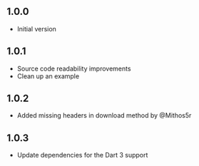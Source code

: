 ## 1.0.0

- Initial version

## 1.0.1

- Source code readability improvements
- Clean up an example

## 1.0.2

- Added missing headers in download method by @Mithos5r

## 1.0.3

- Update dependencies for the Dart 3 support
